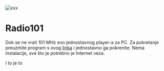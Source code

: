 

![xxx](https://github.com/isindicic/Radio101/blob/main/Radio101/101.png?raw=true)

# Radio101

Dok se ne vrati 101 MHz evo jednostavnog player-a za PC. 
Za pokretanje preuzmite program s ovog [linka](https://github.com/isindicic/Radio101/releases/download/1.0/Radio101Player.exe) i jednostavno ga pokrenite. 
Nema instalacije, sve što je potrebno je Internet veza.

I to je to



